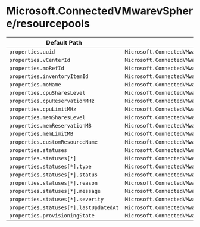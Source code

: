 # Microsoft.ConnectedVMwarevSphere/resourcepools

| Default Path | Alias |
|---|---|
| `properties.uuid` | `Microsoft.ConnectedVMwarevSphere/resourcePools/uuid` |
| `properties.vCenterId` | `Microsoft.ConnectedVMwarevSphere/resourcePools/vCenterId` |
| `properties.moRefId` | `Microsoft.ConnectedVMwarevSphere/resourcePools/moRefId` |
| `properties.inventoryItemId` | `Microsoft.ConnectedVMwarevSphere/resourcePools/inventoryItemId` |
| `properties.moName` | `Microsoft.ConnectedVMwarevSphere/resourcePools/moName` |
| `properties.cpuSharesLevel` | `Microsoft.ConnectedVMwarevSphere/resourcePools/cpuSharesLevel` |
| `properties.cpuReservationMHz` | `Microsoft.ConnectedVMwarevSphere/resourcePools/cpuReservationMHz` |
| `properties.cpuLimitMHz` | `Microsoft.ConnectedVMwarevSphere/resourcePools/cpuLimitMHz` |
| `properties.memSharesLevel` | `Microsoft.ConnectedVMwarevSphere/resourcePools/memSharesLevel` |
| `properties.memReservationMB` | `Microsoft.ConnectedVMwarevSphere/resourcePools/memReservationMB` |
| `properties.memLimitMB` | `Microsoft.ConnectedVMwarevSphere/resourcePools/memLimitMB` |
| `properties.customResourceName` | `Microsoft.ConnectedVMwarevSphere/resourcePools/customResourceName` |
| `properties.statuses` | `Microsoft.ConnectedVMwarevSphere/resourcePools/statuses` |
| `properties.statuses[*]` | `Microsoft.ConnectedVMwarevSphere/resourcePools/statuses[*]` |
| `properties.statuses[*].type` | `Microsoft.ConnectedVMwarevSphere/resourcePools/statuses[*].type` |
| `properties.statuses[*].status` | `Microsoft.ConnectedVMwarevSphere/resourcePools/statuses[*].status` |
| `properties.statuses[*].reason` | `Microsoft.ConnectedVMwarevSphere/resourcePools/statuses[*].reason` |
| `properties.statuses[*].message` | `Microsoft.ConnectedVMwarevSphere/resourcePools/statuses[*].message` |
| `properties.statuses[*].severity` | `Microsoft.ConnectedVMwarevSphere/resourcePools/statuses[*].severity` |
| `properties.statuses[*].lastUpdatedAt` | `Microsoft.ConnectedVMwarevSphere/resourcePools/statuses[*].lastUpdatedAt` |
| `properties.provisioningState` | `Microsoft.ConnectedVMwarevSphere/resourcePools/provisioningState` |

